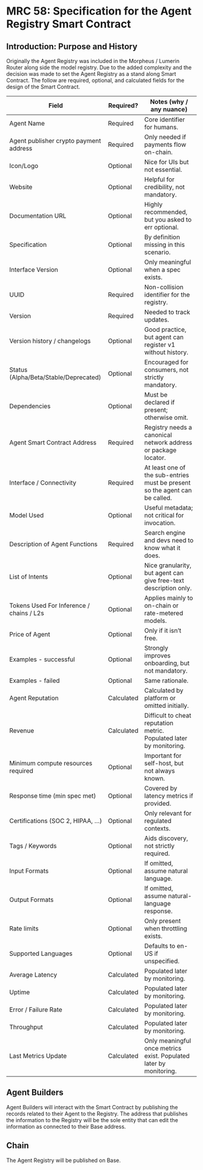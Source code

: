 # MRC 58: Specification for the Agent Registry Smart Contract

## Introduction: Purpose and History
Originally the Agent Registry was included in the Morpheus / Lumerin Router along side the model registry. 
Due to the added complexity and the decision was made to set the Agent Registry as a stand along Smart Contract.
The follow are required, optional, and calculated fields for the design of the Smart Contract.

| Field                                    | Required?  | Notes (why / any nuance)                                                                                           |
|------------------------------------------|------------|--------------------------------------------------------------------------------------------------------------------|
| Agent Name                               | Required   | Core identifier for humans.                                                                                       |
| Agent publisher crypto payment address   | Required   | Only needed if payments flow on-chain.                                                                            |
| Icon/Logo                                | Optional   | Nice for UIs but not essential.                                                                                   |
| Website                                  | Optional   | Helpful for credibility, not mandatory.                                                                           |
| Documentation URL                        | Optional   | Highly recommended, but you asked to err optional.                                                                |
| Specification                            | Optional   | By definition missing in this scenario.                                                                           |
| Interface Version                        | Optional   | Only meaningful when a spec exists.                                                                               |
| UUID                                     | Required   | Non-collision identifier for the registry.                                                                        |
| Version                                  | Required   | Needed to track updates.                                                                                          |
| Version history / changelogs             | Optional   | Good practice, but agent can register v1 without history.                                                         |
| Status (Alpha/Beta/Stable/Deprecated)    | Optional   | Encouraged for consumers, not strictly mandatory.                                                                 |
| Dependencies                             | Optional   | Must be declared if present; otherwise omit.                                                                      |
| Agent Smart Contract Address             | Required   | Registry needs a canonical network address or package locator.                                                    |
| Interface / Connectivity                 | Required   | At least one of the sub-entries must be present so the agent can be called.                                       |
| Model Used                               | Optional   | Useful metadata; not critical for invocation.                                                                     |
| Description of Agent Functions           | Required   | Search engine and devs need to know what it does.                                                                 |
| List of Intents                          | Optional   | Nice granularity, but agent can give free-text description only.                                                  |
| Tokens Used For Inference / chains / L2s | Optional   | Applies mainly to on-chain or rate-metered models.                                                                |
| Price of Agent                           | Optional   | Only if it isn’t free.                                                                                            |
| Examples - successful                    | Optional   | Strongly improves onboarding, but not mandatory.                                                                  |
| Examples - failed                        | Optional   | Same rationale.                                                                                                   |
| Agent Reputation                         | Calculated | Calculated by platform or omitted initially.                                                                      |
| Revenue                                  | Calculated | Difficult to cheat reputation metric. Populated later by monitoring.                                              |
| Minimum compute resources required       | Optional   | Important for self-host, but not always known.                                                                    |
| Response time (min spec met)             | Optional   | Covered by latency metrics if provided.                                                                           |
| Certifications (SOC 2, HIPAA, …)         | Optional   | Only relevant for regulated contexts.                                                                             |
| Tags / Keywords                          | Optional   | Aids discovery, not strictly required.                                                                            |
| Input Formats                            | Optional   | If omitted, assume natural language.                                                                              |
| Output Formats                           | Optional   | If omitted, assume natural-language response.                                                                     |
| Rate limits                              | Optional   | Only present when throttling exists.                                                                              |
| Supported Languages                      | Optional   | Defaults to en-US if unspecified.                                                                                 |
| Average Latency                          | Calculated | Populated later by monitoring.                                                                                    |
| Uptime                                   | Calculated | Populated later by monitoring.                                                                                    |
| Error / Failure Rate                     | Calculated | Populated later by monitoring.                                                                                    |
| Throughput                               | Calculated | Populated later by monitoring.                                                                                    |
| Last Metrics Update                      | Calculated | Only meaningful once metrics exist. Populated later by monitoring.                                                |

## Agent Builders
Agent Builders will interact with the Smart Contract by publishing the records related to their Agent to the Registry.
The address that publishes the information to the Registry will be the sole entity that can edit the information as connected to their Base address.

## Chain
The Agent Registry will be published on Base.
